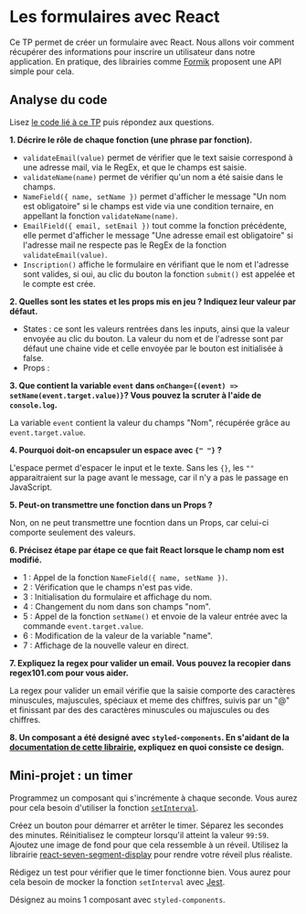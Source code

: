 # Les formulaires avec React

Ce TP permet de créer un formulaire avec React. Nous allons voir comment récupérer des informations pour inscrire un utilisateur dans notre application.
En pratique, des librairies comme [Formik](https://formik.org/) proposent une API simple pour cela. 

## Analyse du code

Lisez [le code lié à ce TP](https://codesandbox.io/s/tp-react-form-itrhu?file=/src/index.js) puis répondez aux questions.

**1. Décrire le rôle de chaque fonction (une phrase par fonction).**  

- `validateEmail(value)` permet de vérifier que le text saisie correspond à une adresse mail, via le RegEx, et que le champs est saisie.
- `validateName(name)` permet de vérifier qu'un nom a été saisie dans le champs.
- `NameField({ name, setName })` permet d'afficher le message "Un nom est obligatoire" si le champs est vide via une condition ternaire, en appellant la fonction `validateName(name)`.  
- `EmailField({ email, setEmail })` tout comme la fonction précédente, elle permet d'afficher le message "Une adresse email est obligatoire" si l'adresse mail ne respecte pas le RegEx de la fonction `validateEmail(value)`.  
- `Inscription()` affiche le formulaire en vérifiant que le nom et l'adresse sont valides, si oui, au clic du bouton la fonction `submit()` est appelée et le compte est crée.

**2. Quelles sont les states et les props mis en jeu ? Indiquez leur valeur par défaut.**  

- States : ce sont les valeurs rentrées dans les inputs, ainsi que la valeur envoyée au clic du bouton. La valeur du nom et de l'adresse sont par défaut une chaine vide et celle envoyée par le bouton est initialisée à false.  
- Props :

**3. Que contient la variable `event` dans `onChange={(event) => setName(event.target.value)}`? Vous pouvez la scruter à l'aide de `console.log`.**  

La variable `event` contient la valeur du champs "Nom", récupérée grâce au `event.target.value`.

**4. Pourquoi doit-on encapsuler un espace avec `{" "}` ?**  

L'espace permet d'espacer le input et le texte. Sans les `{}`, les `""` apparaitraient sur la page avant le message, car il n'y a pas le passage en JavaScript. 

**5. Peut-on transmettre une fonction dans un Props ?**  

Non, on ne peut transmettre une focntion dans un Props, car celui-ci comporte seulement des valeurs.

**6. Précisez étape par étape ce que fait React lorsque le champ nom est modifié.**  

- 1 :  Appel de la fonction `NameField({ name, setName })`.
- 2 :  Vérification que le champs n'est pas vide.
- 3 :  Initialisation du formulaire et affichage du nom.
- 4 :  Changement du nom dans son champs "nom".
- 5 :  Appel de la fonction `setName()` et envoie de la valeur entrée avec la commande `event.target.value`.
- 6 :  Modification de la valeur de la variable "name".
- 7 : Affichage de la nouvelle valeur en direct.

**7. Expliquez la regex pour valider un email. Vous pouvez la recopier dans regex101.com pour vous aider.**  

La regex pour valider un email vérifie que la saisie comporte des caractères minuscules, majuscules, spéciaux et meme des chiffres, suivis par un "@" et finissant par des des caractères minuscules ou majuscules ou des chiffres.

**8. Un composant a été designé avec `styled-components`. En s'aidant de la [documentation de cette librairie](https://styled-components.com/docs/basics#getting-started), expliquez en quoi consiste ce design.**

## Mini-projet : un timer

Programmez un composant qui s'incrémente à chaque seconde. Vous aurez pour cela besoin d'utiliser la fonction [`setInterval`](https://www.w3schools.com/jsref/met_win_setinterval.asp). 

Créez un bouton pour démarrer et arrêter le timer. Séparez les secondes des minutes. Réinitialisez le compteur lorsqu'il atteint la valeur `99:59`. Ajoutez une image de fond pour que cela ressemble à un réveil. Utilisez la librairie [react-seven-segment-display](https://www.npmjs.com/package/react-seven-segment-display) pour rendre votre réveil plus réaliste. 

Rédigez un test pour vérifier que le timer fonctionne bien. Vous aurez pour cela besoin de mocker la fonction `setInterval` avec [Jest](https://jestjs.io/docs/en/timer-mocks).

Désignez au moins 1 composant avec `styled-components`.
